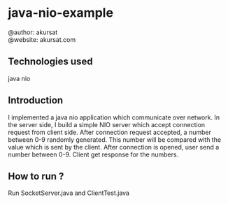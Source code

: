 # java-nio-example
@author: akursat  
@website: akursat.com

Technologies used
-------------------
java nio

Introduction
-------------------
I implemented a java nio application which communicate over network. In the server side, I build a simple NIO server which accept connection request from client side.
After connection request accepted, a number between 0-9 randomly generated. This number will be compared with the value which is sent by the client.
After connection is opened, user send a number between 0-9. Client get response for the numbers.  

How to run ?
-------------------
Run SocketServer.java and ClientTest.java

